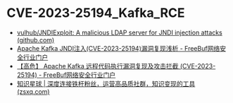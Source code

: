 # CVE-2023-25194_Kafka_RCE

- [vulhub/JNDIExploit: A malicious LDAP server for JNDI injection attacks (github.com)](https://github.com/vulhub/JNDIExploit)
- [Apache Kafka JNDI注入(CVE-2023-25194)漏洞复现浅析 - FreeBuf网络安全行业门户](https://www.freebuf.com/vuls/361373.html)
- [【高危】 Apache Kafka 远程代码执行漏洞复现及攻击拦截 (CVE-2023-25194) - FreeBuf网络安全行业门户](https://www.freebuf.com/articles/network/369118.html)
- [知识星球 | 深度连接铁杆粉丝，运营高品质社群，知识变现的工具 (zsxq.com)](https://wx.zsxq.com/dweb2/index/search/CVE-2023-25194/alltopics)
